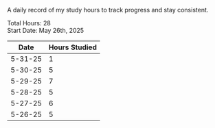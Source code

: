 A daily record of my study hours to track progress and stay consistent.

Total Hours: 28  
Start Date: May 26th, 2025

| **Date** | **Hours Studied** |
| -------- | ----------------- |
| 5-31-25  | 1                 |
| 5-30-25  | 5                 |
| 5-29-25  | 7                 |
| 5-28-25  | 5                 |
| 5-27-25  | 6                 |
| 5-26-25  | 5                 |



